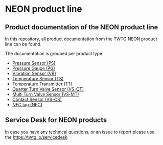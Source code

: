 # NEON product line
## Product documentation of the NEON product line

In this repository, all product documentation from the TWTG NEON product line can be found. 

The documentation is grouped per product type:

- [Pressure Sensor (PS)](PS) 
- [Pressure Gauge (PG)](PG) 
- [Vibration Sensor (VB)](VB) 
- [Temperature Sensor (TS)](TS) 
- [Temperature Transmitter (TT)](TT) 
- [Quarter Turn Valve Sensor (VS-QT)](VS-QT) 
- [Multi Turn Valve Sensor (VS-MT)](VS-MT) 
- [Contact Sensor (VS-CS)](VS-CS) 
- [NFC tag (NFC)](NFC) 

## Service Desk for NEON products

In case you have any technical questions, or an issue to report please use the https://twtg.io/servicedesk.

